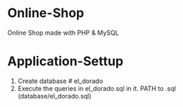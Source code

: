 # Online-Shop
Online Shop made with PHP &amp; MySQL

# Application-Settup
1. Create database # el_dorado
2. Execute the queries in el_dorado.sql in it. 
PATH to .sql (database/el_dorado.sql)

<!-- Feel Free to make modifications and cointributions to this project. -->
